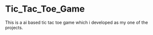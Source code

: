 # Tic_Tac_Toe_Game
This is a ai based tic tac toe game which i developed as my one of the projects.
